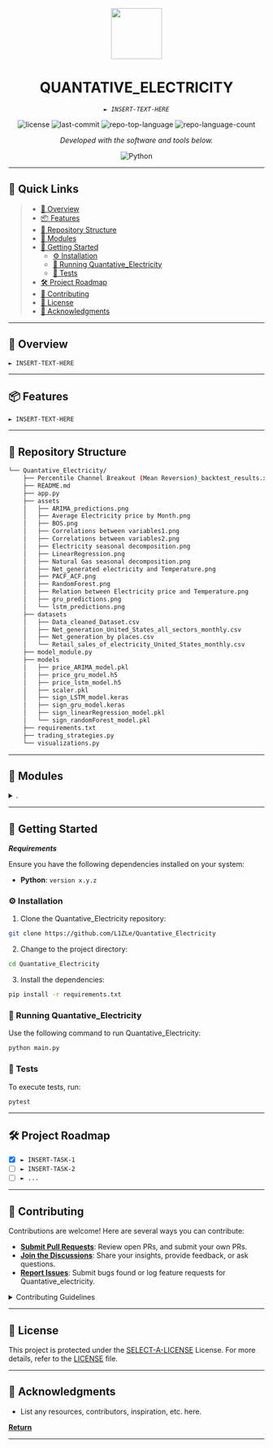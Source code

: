 <p align="center">
  <img src="https://cdn-icons-png.flaticon.com/512/6295/6295417.png" width="100" />
</p>
<p align="center">
    <h1 align="center">QUANTATIVE_ELECTRICITY</h1>
</p>
<p align="center">
    <em><code>► INSERT-TEXT-HERE</code></em>
</p>
<p align="center">
	<img src="https://img.shields.io/github/license/L1ZLe/Quantative_Electricity?style=flat&color=0080ff" alt="license">
	<img src="https://img.shields.io/github/last-commit/L1ZLe/Quantative_Electricity?style=flat&logo=git&logoColor=white&color=0080ff" alt="last-commit">
	<img src="https://img.shields.io/github/languages/top/L1ZLe/Quantative_Electricity?style=flat&color=0080ff" alt="repo-top-language">
	<img src="https://img.shields.io/github/languages/count/L1ZLe/Quantative_Electricity?style=flat&color=0080ff" alt="repo-language-count">
<p>
<p align="center">
		<em>Developed with the software and tools below.</em>
</p>
<p align="center">
	<img src="https://img.shields.io/badge/Python-3776AB.svg?style=flat&logo=Python&logoColor=white" alt="Python">
</p>
<hr>

## 🔗 Quick Links

> - [📍 Overview](#-overview)
> - [📦 Features](#-features)
> - [📂 Repository Structure](#-repository-structure)
> - [🧩 Modules](#-modules)
> - [🚀 Getting Started](#-getting-started)
>   - [⚙️ Installation](#️-installation)
>   - [🤖 Running Quantative_Electricity](#-running-Quantative_Electricity)
>   - [🧪 Tests](#-tests)
> - [🛠 Project Roadmap](#-project-roadmap)
> - [🤝 Contributing](#-contributing)
> - [📄 License](#-license)
> - [👏 Acknowledgments](#-acknowledgments)

---

## 📍 Overview

<code>► INSERT-TEXT-HERE</code>

---

## 📦 Features

<code>► INSERT-TEXT-HERE</code>

---

## 📂 Repository Structure

```sh
└── Quantative_Electricity/
    ├── Percentile Channel Breakout (Mean Reversion)_backtest_results.xlsx
    ├── README.md
    ├── app.py
    ├── assets
    │   ├── ARIMA_predictions.png
    │   ├── Average Electricity price by Month.png
    │   ├── BOS.png
    │   ├── Correlations between variables1.png
    │   ├── Correlations between variables2.png
    │   ├── Electricity seasonal decomposition.png
    │   ├── LinearRegression.png
    │   ├── Natural Gas seasonal decomposition.png
    │   ├── Net_generated electricity and Temperature.png
    │   ├── PACF_ACF.png
    │   ├── RandomForest.png
    │   ├── Relation between Electricity price and Temperature.png
    │   ├── gru_predictions.png
    │   └── lstm_predictions.png
    ├── datasets
    │   ├── Data_cleaned_Dataset.csv
    │   ├── Net_generation_United_States_all_sectors_monthly.csv
    │   ├── Net_generation_by places.csv
    │   └── Retail_sales_of_electricity_United_States_monthly.csv
    ├── model_module.py
    ├── models
    │   ├── price_ARIMA_model.pkl
    │   ├── price_gru_model.h5
    │   ├── price_lstm_model.h5
    │   ├── scaler.pkl
    │   ├── sign_LSTM_model.keras
    │   ├── sign_gru_model.keras
    │   ├── sign_linearRegression_model.pkl
    │   └── sign_randomForest_model.pkl
    ├── requirements.txt
    ├── trading_strategies.py
    └── visualizations.py
```

---

## 🧩 Modules

<details closed><summary>.</summary>

| File                                                                                                       | Summary                         |
| ---                                                                                                        | ---                             |
| [model_module.py](https://github.com/L1ZLe/Quantative_Electricity/blob/master/model_module.py)             | <code>► INSERT-TEXT-HERE</code> |
| [visualizations.py](https://github.com/L1ZLe/Quantative_Electricity/blob/master/visualizations.py)         | <code>► INSERT-TEXT-HERE</code> |
| [trading_strategies.py](https://github.com/L1ZLe/Quantative_Electricity/blob/master/trading_strategies.py) | <code>► INSERT-TEXT-HERE</code> |
| [app.py](https://github.com/L1ZLe/Quantative_Electricity/blob/master/app.py)                               | <code>► INSERT-TEXT-HERE</code> |

</details>

---

## 🚀 Getting Started

***Requirements***

Ensure you have the following dependencies installed on your system:

* **Python**: `version x.y.z`

### ⚙️ Installation

1. Clone the Quantative_Electricity repository:

```sh
git clone https://github.com/L1ZLe/Quantative_Electricity
```

2. Change to the project directory:

```sh
cd Quantative_Electricity
```

3. Install the dependencies:

```sh
pip install -r requirements.txt
```

### 🤖 Running Quantative_Electricity

Use the following command to run Quantative_Electricity:

```sh
python main.py
```

### 🧪 Tests

To execute tests, run:

```sh
pytest
```

---

## 🛠 Project Roadmap

- [X] `► INSERT-TASK-1`
- [ ] `► INSERT-TASK-2`
- [ ] `► ...`

---

## 🤝 Contributing

Contributions are welcome! Here are several ways you can contribute:

- **[Submit Pull Requests](https://github.com/L1ZLe/Quantative_Electricity/blob/main/CONTRIBUTING.md)**: Review open PRs, and submit your own PRs.
- **[Join the Discussions](https://github.com/L1ZLe/Quantative_Electricity/discussions)**: Share your insights, provide feedback, or ask questions.
- **[Report Issues](https://github.com/L1ZLe/Quantative_Electricity/issues)**: Submit bugs found or log feature requests for Quantative_electricity.

<details closed>
    <summary>Contributing Guidelines</summary>

1. **Fork the Repository**: Start by forking the project repository to your GitHub account.
2. **Clone Locally**: Clone the forked repository to your local machine using a Git client.
   ```sh
   git clone https://github.com/L1ZLe/Quantative_Electricity
   ```
3. **Create a New Branch**: Always work on a new branch, giving it a descriptive name.
   ```sh
   git checkout -b new-feature-x
   ```
4. **Make Your Changes**: Develop and test your changes locally.
5. **Commit Your Changes**: Commit with a clear message describing your updates.
   ```sh
   git commit -m 'Implemented new feature x.'
   ```
6. **Push to GitHub**: Push the changes to your forked repository.
   ```sh
   git push origin new-feature-x
   ```
7. **Submit a Pull Request**: Create a PR against the original project repository. Clearly describe the changes and their motivations.

Once your PR is reviewed and approved, it will be merged into the main branch.

</details>

---

## 📄 License

This project is protected under the [SELECT-A-LICENSE](https://choosealicense.com/licenses) License. For more details, refer to the [LICENSE](https://choosealicense.com/licenses/) file.

---

## 👏 Acknowledgments

- List any resources, contributors, inspiration, etc. here.

[**Return**](#-quick-links)

---
